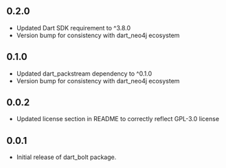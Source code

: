 ## 0.2.0

- Updated Dart SDK requirement to ^3.8.0
- Version bump for consistency with dart_neo4j ecosystem

## 0.1.0

- Updated dart_packstream dependency to ^0.1.0
- Version bump for consistency with dart_neo4j ecosystem

## 0.0.2

- Updated license section in README to correctly reflect GPL-3.0 license

## 0.0.1

- Initial release of dart_bolt package.
